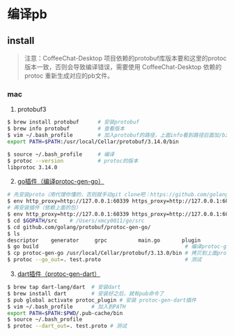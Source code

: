 # 编译pb

## install

> 注意：CoffeeChat-Desktop 项目依赖的protobuf库版本要和这里的protoc版本一致，否则会导致编译错误，需要使用 CoffeeChat-Desktop 依赖的protoc 重新生成对应的pb文件。

### mac

1. protobuf3
```bash
$ brew install protobuf      # 安装protobuf
$ brew info protobuf         # 查看版本
$ vim ~/.bash_profile        # 加入protobuf的路径，上面info看到路径后面加/bin即可
export PATH=$PATH:/usr/local/Cellar/protobuf/3.14.0/bin

$ source ~/.bash_profile     # 编译
$ protoc --version           # protoc的版本
libprotoc 3.14.0
```

2. [go插件（编译protoc-gen-go）](https://www.jianshu.com/p/2bfc4edca326)
```bash 
# 先安装proto（用代理你懂的，否则就手动git clone吧：https://github.com/golang/protobuf）
$ env http_proxy=http://127.0.0.1:60339 https_proxy=http://127.0.0.1:60339 go get -v -u github.com/golang/protobuf/proto
# 再安装插件（依赖上面的包）
$ env http_proxy=http://127.0.0.1:60339 https_proxy=http://127.0.0.1:60339 go get -v -u github.com/golang/protobuf/protoc-gen-go
$ cd $GOPATH/src    # /Users/xmcy0011/go/src
$ cd github.com/golang/protobuf/protoc-gen-go/ 
$ ls
descriptor    generator     grpc          main.go       plugin
$ go build                                               # 编译protoc-gen-go
$ cp protoc-gen-go /usr/local/Cellar/protobuf/3.13.0/bin # 拷贝到上面protobuf配置的路径下去
$ protoc --go_out=. test.proto                           # 测试
```

3. [dart插件（protoc-gen-dart）](https://www.jianshu.com/p/aeae1274572b?from=groupmessage&isappinstalled=0)
```bash
$ brew tap dart-lang/dart  # 安装dart
$ brew install dart        # 安装好之后，就有pub命令了
$ pub global activate protoc_plugin # 安装 protoc-gen-dart插件
$ vim ~/.bash_profile      # 加入到PATH
export PATH=$PATH:$PWD/.pub-cache/bin
$ source ~/.bash_profile
$ protoc --dart_out=. test.proto # 测试
```